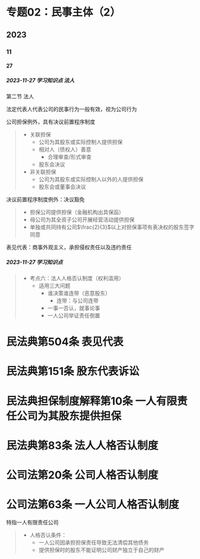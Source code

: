 # 专题02：民事主体（2）

## 2023

### 11

#### 27

##### 2023-11-27 学习知识点 法人

第二节 法人

法定代表人代表公司的民事行为一般有效，视为公司行为

公司担保例外，具有决议前置程序制度

> - 关联担保
>   - 公司为其股东或实际控制人提供担保
>   - 相对人（债权人）善意
>     - 合理审查/形式审查
>   - 股东会决议
> - 非关联担保
>   - 公司为其股东或实际控制人以外的人提供担保
>   - 股东会或董事会决议

决议前置程序制度例外：决议豁免

> - 担保公司提供担保（金融机构出具保函）
> - 母公司为其全资子公司开展经营活动提供担保
> - 单独或共同持有公司$\frac{2}{3}$以上对担保事项有表决权的股东签字同意

表见代表：商事外观主义，承担侵权责任以及违约责任

##### 2023-11-27 学习知识点

> - 考点六：法人人格否认制度（权利滥用）
>   - 适用三大问题
>     - 谁决策谁连带（恶意股东）
>       - 连带：与公司连带
>     - 一事一否认，就事论事
>     - 一人公司举证责任倒置

# 民法典第504条 表见代表

# 民法典第151条 股东代表诉讼

# 民法典担保制度解释第10条 一人有限责任公司为其股东提供担保

# 民法典第83条 法人人格否认制度

# 公司法第20条 公司人格否认制度

# 公司法第63条 一人公司人格否认制度

特指一人有限责任公司

> - 人格否认条件：
>   - 一人公司因承担担保责任导致无法清偿其他债务
>   - 提供担保时的股东不能证明公司财产独立于自己的财产
